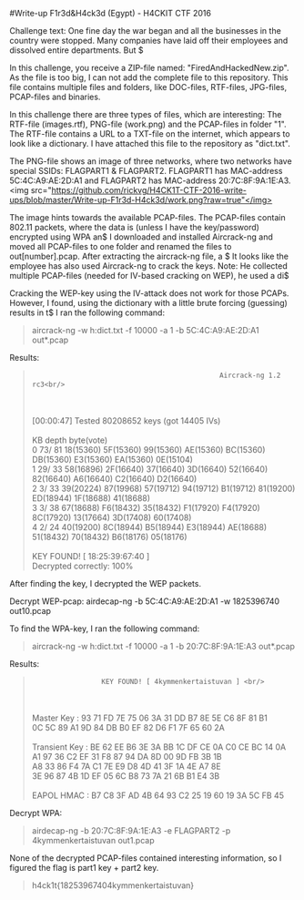 #Write-up F1r3d&H4ck3d (Egypt) - H4CKIT CTF 2016

Challenge text:
One fine day the war began and all the businesses in the country were stopped. Many companies have laid off their employees and dissolved entire departments. But $

In this challenge, you receive a ZIP-file named: "FiredAndHackedNew.zip". As the file is too big, I can not add the complete file to this repository. This file contains multiple files and folders, like DOC-files, RTF-files, JPG-files, PCAP-files and binaries.

In this challenge there are three types of files, which are interesting: The RTF-file (images.rtf), PNG-file (work.png) and the PCAP-files in folder "1".
The RTF-file contains a URL to a TXT-file on the internet, which appears to look like a dictionary. I have attached this file to the repository as "dict.txt".

The PNG-file shows an image of three networks, where two networks have special SSIDs: FLAGPART1 & FLAGPART2.
FLAGPART1 has MAC-address 5C:4C:A9:AE:2D:A1 and FLAGPART2 has MAC-address 20:7C:8F:9A:1E:A3.<br/>
<img src="https://github.com/rickvg/H4CK1T-CTF-2016-write-ups/blob/master/Write-up-F1r3d-H4ck3d/work.png?raw=true"</img>

The image hints towards the available PCAP-files. The PCAP-files contain 802.11 packets, where the data is (unless I have the key/password) encrypted using WPA an$
I downloaded and installed Aircrack-ng and moved all PCAP-files to one folder and renamed the files to out[number].pcap. After extracting the aircrack-ng file, a $
It looks like the employee has also used Aircrack-ng to crack the keys. Note: He collected multiple PCAP-files (needed for IV-based cracking on WEP), he used a di$

Cracking the WEP-key using the IV-attack does not work for those PCAPs. However, I found, using the dictionary with a little brute forcing (guessing) results in t$
I ran the following command:

>aircrack-ng -w h:dict.txt -f 10000 -a 1 -b 5C:4C:A9:AE:2D:A1 out*.pcap

Results:

>                                                   Aircrack-ng 1.2 rc3<br/>
><br/>
><br/>
>                                      [00:00:47] Tested 80208652 keys (got 14405 IVs)<br/>
><br/>
>   KB    depth   byte(vote)<br/>
>    0   73/ 81   18(15360) 5F(15360) 99(15360) AE(15360) BC(15360) DB(15360) E3(15360) EA(15360) 0E(15104) <br/>
>    1   29/ 33   58(16896) 2F(16640) 37(16640) 3D(16640) 52(16640) 82(16640) A6(16640) C2(16640) D2(16640) <br/>
>    2    3/ 33   39(20224) 87(19968) 57(19712) 94(19712) B1(19712) 81(19200) ED(18944) 1F(18688) 41(18688) <br/>
>    3    3/ 38   67(18688) F6(18432) 35(18432) F1(17920) F4(17920) 8C(17920) 13(17664) 3D(17408) 60(17408) <br/>
>    4    2/ 24   40(19200) 8C(18944) B5(18944) E3(18944) AE(18688) 51(18432) 70(18432) B6(18176) 05(18176) <br/>
><br/>
>                     KEY FOUND! [ 18:25:39:67:40 ]<br/>
>       Decrypted correctly: 100%<br/>

After finding the key, I decrypted the WEP packets.

Decrypt WEP-pcap:
airdecap-ng -b 5C:4C:A9:AE:2D:A1 -w 1825396740 out10.pcap

To find the WPA-key, I ran the following command:

>aircrack-ng -w h:dict.txt -f 10000 -a 1 -b 20:7C:8F:9A:1E:A3 out*.pcap

Results:
>                      KEY FOUND! [ 4kymmenkertaistuvan ] <br/>
><br/>
><br/>
>      Master Key     : 93 71 FD 7E 75 06 3A 31 DD B7 8E 5E C6 8F 81 B1 <br/>
>                       0C 5C 89 A1 9D 84 DB B0 EF 82 D6 F1 7F 65 60 2A <br/>
><br/>
>      Transient Key  : BE 62 EE B6 3E 3A BB 1C DF CE 0A C0 CE BC 14 0A <br/>
>                       A1 97 36 C2 EF 31 F8 87 94 DA 8D 00 9D FB 3B 1B <br/>
>                       A8 33 86 F4 7A C1 7E E9 D8 4D 41 3F 1A 4E A7 8E <br/>
>                       3E 96 87 4B 1D EF 05 6C B8 73 7A 21 6B B1 E4 3B <br/>
><br/>
>      EAPOL HMAC     : B7 C8 3F AD 4B 64 93 C2 25 19 60 19 3A 5C FB 45 <br/>


Decrypt WPA:
>airdecap-ng -b 20:7C:8F:9A:1E:A3 -e FLAGPART2 -p 4kymmenkertaistuvan out1.pcap

None of the decrypted PCAP-files contained interesting information, so I figured the flag is part1 key + part2 key.
> h4ck1t{18253967404kymmenkertaistuvan}
